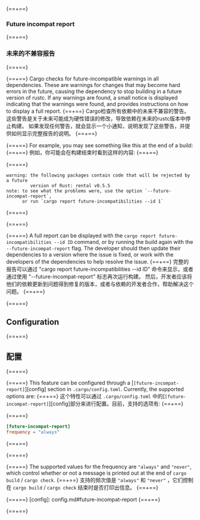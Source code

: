 {==+==}
### Future incompat report
{==+==}
### 未来的不兼容报告
{==+==}


{==+==}
Cargo checks for future-incompatible warnings in all dependencies. These are warnings for
changes that may become hard errors in the future, causing the dependency to
stop building in a future version of rustc. If any warnings are found, a small
notice is displayed indicating that the warnings were found, and provides
instructions on how to display a full report.
{==+==}
Cargo检查所有依赖中的未来不兼容的警告。
这些警告是关于未来可能成为硬性错误的修改，导致依赖在未来的rustc版本中停止构建。
如果发现任何警告，就会显示一个小通知，说明发现了这些警告，并提供如何显示完整报告的说明。
{==+==}


{==+==}
For example, you may see something like this at the end of a build:
{==+==}
例如，你可能会在构建结束时看到这样的内容:
{==+==}


{==+==}
```text
warning: the following packages contain code that will be rejected by a future
         version of Rust: rental v0.5.5
note: to see what the problems were, use the option `--future-incompat-report`,
      or run `cargo report future-incompatibilities --id 1`
```
{==+==}

{==+==}


{==+==}
A full report can be displayed with the `cargo report future-incompatibilities
--id ID` command, or by running the build again with
the `--future-incompat-report` flag. The developer should then update their
dependencies to a version where the issue is fixed, or work with the
developers of the dependencies to help resolve the issue.
{==+==}
完整的报告可以通过 "cargo report future-incompatibilities --id ID" 命令来显示，或者通过使用 "--future-incompat-report" 标志再次运行构建。
然后，开发者应该将他们的依赖更新到问题得到修复的版本，或者与依赖的开发者合作，帮助解决这个问题。
{==+==}


{==+==}
## Configuration
{==+==}
## 配置
{==+==}


{==+==}
This feature can be configured through a [`[future-incompat-report]`][config]
section in `.cargo/config.toml`. Currently, the supported options are:
{==+==}
这个特性可以通过 `.cargo/config.toml` 中的[`[future-incompat-report]`][config]部分来进行配置。目前，支持的选项有:
{==+==}


{==+==}
```toml
[future-incompat-report]
frequency = "always"
```
{==+==}

{==+==}


{==+==}
The supported values for the frequency are `"always"` and `"never"`, which control
whether or not a message is printed out at the end of `cargo build` / `cargo check`.
{==+==}
支持的频次值是 `"always"` 和 `"never"` ，它们控制在 `cargo build` / `cargo check` 结束时是否打印出信息。
{==+==}


{==+==}
[config]: config.md#future-incompat-report
{==+==}

{==+==}